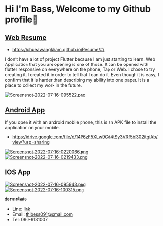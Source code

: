 # Hi I'm Bass, Welcome to my Github profile🥳

## [Web Resume](https://chueawangkham.github.io/Resume/#/)
- https://chueawangkham.github.io/Resume/#/

I don’t have a lot of project Flutter because I am just starting to learn. Web Application that you are opening is one of those. It can be opened with flutter responsive on everywhere on the phone, Tap or Web. I chose to try creating it. I created it in order to tell that I can do it. Even though it is easy, I confirm that it is harder than describing my ability into one paper.
It is a place to collect my work in the future.

[![Screenshot-2022-07-16-095522.png](https://i.postimg.cc/43dw1XNM/Screenshot-2022-07-16-095522.png)](https://postimg.cc/FYMjr5Sg)

## [Android App](https://drive.google.com/file/d/14P6zF5XLw9Cd4tSy3VRf5bI302itgiAb/view?usp=sharing)

If you open it with an android mobile phone, this is an APK file to install the application on your mobile.
- https://drive.google.com/file/d/14P6zF5XLw9Cd4tSy3VRf5bI302itgiAb/view?usp=sharing

 [![Screenshot-2022-07-16-0220066.png](https://i.postimg.cc/fLvc4FLX/Screenshot-2022-07-16-0220066.png)](https://postimg.cc/Fd7d3T0s)
 [![Screenshot-2022-07-16-0219433.png](https://i.postimg.cc/cCH8pLPy/Screenshot-2022-07-16-0219433.png)](https://postimg.cc/1nkt6s9J)

## IOS App
[![Screenshot-2022-07-16-095943.png](https://i.postimg.cc/t4yVbkKN/Screenshot-2022-07-16-095943.png)](https://postimg.cc/w7fBcXT1)
[![Screenshot-2022-07-16-100315.png](https://i.postimg.cc/4dKYPScs/Screenshot-2022-07-16-100315.png)](https://postimg.cc/gXWck44T)

**ช่องทางติดต่อ:**

- Line: [link](https://line.me/ti/p/j1dRd-G-45?fbclid=IwAR0QuOya2V4srQVhp7_7N0Zk8IRSco41Csis_Jij91fWQyxCl3mBh6FiqRY)
- Email: thibess091@gmail.com
- Tel: 090-9131007